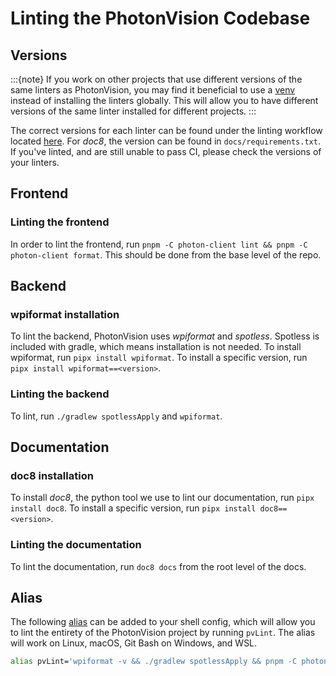 # Linting the PhotonVision Codebase

## Versions

:::{note}
If you work on other projects that use different versions of the same linters as PhotonVision, you may find it beneficial to use a [venv](https://docs.python.org/3/library/venv.html) instead of installing the linters globally. This will allow you to have different versions of the same linter installed for different projects.
:::

The correct versions for each linter can be found under the linting workflow located [here](https://github.com/PhotonVision/photonvision/tree/main/.github/workflows). For *doc8*, the version can be found in `docs/requirements.txt`. If you've linted, and are still unable to pass CI, please check the versions of your linters.

## Frontend

### Linting the frontend

In order to lint the frontend, run `pnpm -C photon-client lint && pnpm -C photon-client format`. This should be done from the base level of the repo.

## Backend

### wpiformat installation

To lint the backend, PhotonVision uses *wpiformat* and *spotless*. Spotless is included with gradle, which means installation is not needed. To install wpiformat, run `pipx install wpiformat`. To install a specific version, run `pipx install wpiformat==<version>`.

### Linting the backend

To lint, run `./gradlew spotlessApply` and `wpiformat`.

## Documentation

### doc8 installation

To install *doc8*, the python tool we use to lint our documentation, run `pipx install doc8`. To install a specific version, run `pipx install doc8==<version>`.

### Linting the documentation

To lint the documentation, run `doc8 docs` from the root level of the docs.

## Alias

The following [alias](https://www.computerworld.com/article/1373210/how-to-use-aliases-in-linux-shell-commands.html) can be added to your shell config, which will allow you to lint the entirety of the PhotonVision project by running `pvLint`. The alias will work on Linux, macOS, Git Bash on Windows, and WSL.

```sh
alias pvLint='wpiformat -v && ./gradlew spotlessApply && pnpm -C photon-client lint && pnpm -C photon-client format && doc8 docs'
```
